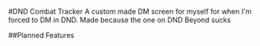 #DND Combat Tracker
A custom made DM screen for myself for when I'm forced to DM in DND. Made because the one on DND Beyond sucks

##Planned Features
